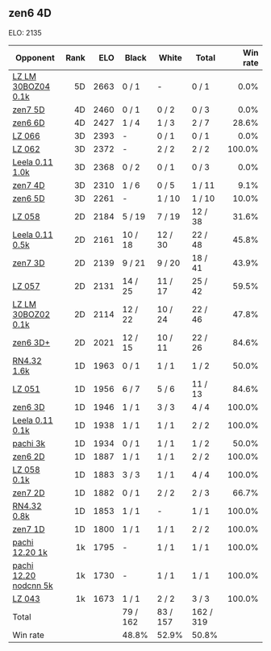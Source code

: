 ## zen6 4D ##

ELO: 2135

Opponent | Rank | ELO | Black | White | Total | Win rate
---------|-----:|----:|-------|-------|-------|-------:
[LZ LM 30BOZ04 0.1k](LZ%20LM%2030BOZ04%200.1k.md) | 5D | 2663 | 0 / 1 | - | 0 / 1 | 0.0%
[zen7 5D](zen7%205D.md) | 4D | 2460 | 0 / 1 | 0 / 2 | 0 / 3 | 0.0%
[zen6 6D](zen6%206D.md) | 4D | 2427 | 1 / 4 | 1 / 3 | 2 / 7 | 28.6%
[LZ 066](LZ%20066.md) | 3D | 2393 | - | 0 / 1 | 0 / 1 | 0.0%
[LZ 062](LZ%20062.md) | 3D | 2372 | - | 2 / 2 | 2 / 2 | 100.0%
[Leela 0.11 1.0k](Leela%200.11%201.0k.md) | 3D | 2368 | 0 / 2 | 0 / 1 | 0 / 3 | 0.0%
[zen7 4D](zen7%204D.md) | 3D | 2310 | 1 / 6 | 0 / 5 | 1 / 11 | 9.1%
[zen6 5D](zen6%205D.md) | 3D | 2261 | - | 1 / 10 | 1 / 10 | 10.0%
[LZ 058](LZ%20058.md) | 2D | 2184 | 5 / 19 | 7 / 19 | 12 / 38 | 31.6%
[Leela 0.11 0.5k](Leela%200.11%200.5k.md) | 2D | 2161 | 10 / 18 | 12 / 30 | 22 / 48 | 45.8%
[zen7 3D](zen7%203D.md) | 2D | 2139 | 9 / 21 | 9 / 20 | 18 / 41 | 43.9%
[LZ 057](LZ%20057.md) | 2D | 2131 | 14 / 25 | 11 / 17 | 25 / 42 | 59.5%
[LZ LM 30BOZ02 0.1k](LZ%20LM%2030BOZ02%200.1k.md) | 2D | 2114 | 12 / 22 | 10 / 24 | 22 / 46 | 47.8%
[zen6 3D+](zen6%203D+.md) | 2D | 2021 | 12 / 15 | 10 / 11 | 22 / 26 | 84.6%
[RN4.32 1.6k](RN4.32%201.6k.md) | 1D | 1963 | 0 / 1 | 1 / 1 | 1 / 2 | 50.0%
[LZ 051](LZ%20051.md) | 1D | 1956 | 6 / 7 | 5 / 6 | 11 / 13 | 84.6%
[zen6 3D](zen6%203D.md) | 1D | 1946 | 1 / 1 | 3 / 3 | 4 / 4 | 100.0%
[Leela 0.11 0.1k](Leela%200.11%200.1k.md) | 1D | 1938 | 1 / 1 | 1 / 1 | 2 / 2 | 100.0%
[pachi 3k](pachi%203k.md) | 1D | 1934 | 0 / 1 | 1 / 1 | 1 / 2 | 50.0%
[zen6 2D](zen6%202D.md) | 1D | 1887 | 1 / 1 | 1 / 1 | 2 / 2 | 100.0%
[LZ 058 0.1k](LZ%20058%200.1k.md) | 1D | 1883 | 3 / 3 | 1 / 1 | 4 / 4 | 100.0%
[zen7 2D](zen7%202D.md) | 1D | 1882 | 0 / 1 | 2 / 2 | 2 / 3 | 66.7%
[RN4.32 0.8k](RN4.32%200.8k.md) | 1D | 1853 | 1 / 1 | - | 1 / 1 | 100.0%
[zen7 1D](zen7%201D.md) | 1D | 1800 | 1 / 1 | 1 / 1 | 2 / 2 | 100.0%
[pachi 12.20 1k](pachi%2012.20%201k.md) | 1k | 1795 | - | 1 / 1 | 1 / 1 | 100.0%
[pachi 12.20 nodcnn 5k](pachi%2012.20%20nodcnn%205k.md) | 1k | 1730 | - | 1 / 1 | 1 / 1 | 100.0%
[LZ 043](LZ%20043.md) | 1k | 1673 | 1 / 1 | 2 / 2 | 3 / 3 | 100.0%
Total | | | 79 / 162 | 83 / 157 | 162 / 319 | 
Win rate| | | 48.8% | 52.9% | 50.8% | 
